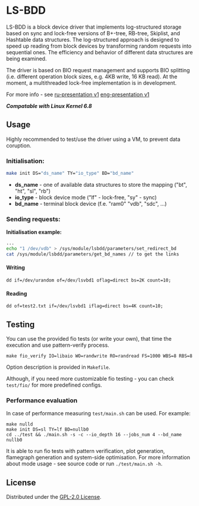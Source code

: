# LS-BDD
LS-BDD is a block device driver that implements log-structured storage based on sync and lock-free versions of B+-tree, RB-tree, Skiplist, and Hashtable data structures. The log-structured approach is designed to speed up reading from block devices by transforming random requests into sequential ones. The efficiency and behavior of different data structures are being examined.

The driver is based on BIO request management and supports BIO splitting (i.e. different operation block sizes, e.g. 4KB write, 16 KB read). At the moment, a multithreaded lock-free implementation is in development.

For more info - see [ru-presentation v1](https://github.com/qrutyy/ls-bdd/blob/main/docs/3-semester/(ru-presentation)%20Implementation%20of%20log-structured%20block%20device%20in%20Linux%20kernel.pdf) [eng-presentation v1](https://github.com/qrutyy/ls-bdd/blob/main/docs/3-semester/(eng-presentation)%20Implementation%20of%20log-structured%20block%20device%20in%20Linux%20kernel.pdf)

***Compatable with Linux Kernel 6.8***

## Usage
Highly recommended to test/use the driver using a VM, to prevent data coruption.

### Initialisation:
```bash
make init DS="ds_name" TY="io_type" BD="bd_name" 
```
- **ds_name** - one of available data structures to store the mapping ("bt", "ht", "sl", "rb")
- **io_type** - block device mode ("lf" - lock-free, "sy" - sync)
- **bd_name** - terminal block device (f.e. "ram0" "vdb", "sdc", ...)

### Sending requests: 

**Initialisation example:**
```bash
...
echo "1 /dev/vdb" > /sys/module/lsbdd/parameters/set_redirect_bd
cat /sys/module/lsbdd/parameters/get_bd_names // to get the links
```
#### Writing
```
dd if=/dev/urandom of=/dev/lsvbd1 oflag=direct bs=2K count=10;
```
#### Reading
```
dd of=test2.txt if=/dev/lsvbd1 iflag=direct bs=4K count=10; 
```

## Testing
You can use the provided fio tests (or write your own), that time the execution and use pattern-verify process.
```
make fio_verify IO=libaio WO=randwrite RO=randread FS=1000 WBS=8 RBS=8
```
Option description is provided in `Makefile`.

Although, if you need more customizable fio testing - you can check `test/fio/` for more predefined configs. 

### Performance evaluation

In case of performance measuring `test/main.sh` can be used. For example:
```
make nulld
make init DS=sl TY=lf BD=nullb0
cd ../test && ./main.sh -s -c --io_depth 16 --jobs_num 4 --bd_name nullb0
```
It is able to run fio tests with pattern verification, plot generation, flamegraph generation and system-side optimisation. For more information about mode usage - see source code or run `./test/main.sh -h`. 

## License

Distributed under the [GPL-2.0 License](https://github.com/qrutyy/ls-bdd/blob/main/LICENSE).
